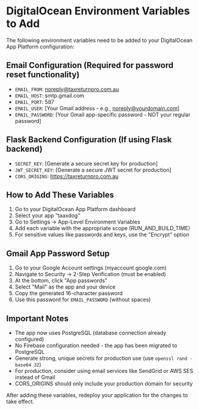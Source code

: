 # DigitalOcean Environment Variables to Add

The following environment variables need to be added to your DigitalOcean App
Platform configuration:

## Email Configuration (Required for password reset functionality)

- `EMAIL_FROM`: noreply@taxreturnpro.com.au
- `EMAIL_HOST`: smtp.gmail.com
- `EMAIL_PORT`: 587
- `EMAIL_USER`: [Your Gmail address - e.g., noreply@yourdomain.com]
- `EMAIL_PASSWORD`: [Your Gmail app-specific password - NOT your regular
  password]

## Flask Backend Configuration (If using Flask backend)

- `SECRET_KEY`: [Generate a secure secret key for production]
- `JWT_SECRET_KEY`: [Generate a secure JWT secret for production]
- `CORS_ORIGINS`: https://taxreturnpro.com.au

## How to Add These Variables

1. Go to your DigitalOcean App Platform dashboard
2. Select your app "taaxdog"
3. Go to Settings → App-Level Environment Variables
4. Add each variable with the appropriate scope (RUN_AND_BUILD_TIME)
5. For sensitive values like passwords and keys, use the "Encrypt" option

## Gmail App Password Setup

1. Go to your Google Account settings (myaccount.google.com)
2. Navigate to Security → 2-Step Verification (must be enabled)
3. At the bottom, click "App passwords"
4. Select "Mail" as the app and your device
5. Copy the generated 16-character password
6. Use this password for `EMAIL_PASSWORD` (without spaces)

## Important Notes

- The app now uses PostgreSQL (database connection already configured)
- No Firebase configuration needed - the app has been migrated to PostgreSQL
- Generate strong, unique secrets for production use (use
  `openssl rand -base64 32`)
- For production, consider using email services like SendGrid or AWS SES instead
  of Gmail
- CORS_ORIGINS should only include your production domain for security

After adding these variables, redeploy your application for the changes to take
effect.
